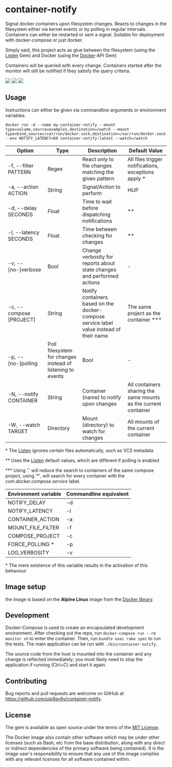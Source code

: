 [microbadger]: https://microbadger.com/images/uip9av6y/container-notify
[Docker library]: https://store.docker.com/images/alpine
[MIT License]: https://opensource.org/licenses/MIT
[Listen]: https://github.com/guard/listen
[Docker]: https://github.com/swipely/docker-api

# container-notify

Signal docker containers upon filesystem changes.
Reacts to changes in the filesystem either via kernel events
or by polling in regular intervals. Containers can either
be restarted or sent a signal.
Suitable for deployment with docker-compose or just docker.

Simply said, this project acts as glue between the
filesystem (using the [Listen][] Gem) and Docker (using
the [Docker][]-API Gem)

Containers will be queried with every change. Containers
started after the monitor will still be notified if they
satisfy the query criteria.

[![](https://images.microbadger.com/badges/image/uip9av6y/container-notify.svg)][microbadger]
[![](https://images.microbadger.com/badges/version/uip9av6y/container-notify.svg)][microbadger]
[![](https://images.microbadger.com/badges/commit/uip9av6y/container-notify.svg)][microbadger]

## Usage

Instructions can either be given via commandline arguments
or environment variables.

`docker run -d --name my-container-notify
  --mount type=volume,source=examples,destination=/watch
  --mount type=bind,source=/var/run/docker.sock,destination=/var/run/docker.sock
  --env NOTIFY_LATENCY=60
  container-notify:latest
  --watch=/watch`

| Option | Type | Description | Default Value |
| ------ | ---- | ----------- | ------------- |
| -f, --filter PATTERN | Regex | React only to file changes matching the given pattern | All files trigger notifications, exceptions apply \* |
| -a, --action ACTION | String | Signal/Action to perform | HUP |
| -d, --delay SECONDS | Float | Time to wait before dispatching notifications | \*\* |
| -l, --latency SECONDS | Float | Time between checking for changes | \*\* |
| -v, --[no-]verbose | Bool | Change verbosity for reports about state changes and performed actions | - |
| -c, --compose [PROJECT] | String | Notify containers based on the docker-compose service label value instead of their name | The same project as the container \*\*\* |
| -p, --[no-]polling | Poll filesystem for changes instead of listening to events | Bool | - |
| -N, --notify CONTAINER | String | Container (name) to notify upon changes | All containers sharing the same mounts as the current container |
| -W, --watch TARGET | Directory | Mount (directory) to watch for changes | All mounts of the current container |

\* The [Listen][] ignores certain files automatically, such
as VCS metadata

\*\* Uses the [Listen][] default values, which are different
if polling is enabled

\*\*\* Using '.' will reduce the search to containers of the
same compose project, using '\*', will search for every
container with the *com.docker.compose.service* label.

| Environment variable | Commandline equivalent |
| -------------------- | ---------------------- |
| NOTIFY_DELAY | -d |
| NOTIFY_LATENCY | -l |
| CONTAINER_ACTION | -a |
| MOUNT_FILE_FILTER | -f |
| COMPOSE_PROJECT | -c |
| FORCE_POLLING \* | -p |
| LOG_VERBOSITY | -v |

\* The mere existence of this variable results in the
activation of this behaviour

## Image setup

the image is based on the **Alpine Linux** image from
the [Docker library][].

## Development

Docker-Compose is used to create an encapsulated development
environment. After checking out the repo, run
`docker-compose run --rm monitor sh` to enter the container.
Then, run `bundle exec rake spec` to run the tests.
The main application can be run with `./bin/container-notify`.

The source code from the host is mounted into the container
and any change is reflected immediately; you most likely need
to stop the application if running (Ctrl+C) and start it
again.

## Contributing

Bug reports and pull requests are welcome on GitHub at https://github.com/uip9av6y/container-notify.

## License

The gem is available as open source under the terms of the [MIT License][].

The Docker image also contain other software which may be
under other licenses (such as Bash, etc from the base
distribution, along with any direct or indirect
dependencies of the primary software being contained).
It is the image user's responsibility to ensure that any use
of this image complies with any relevant licenses for all
software contained within.
